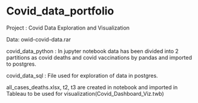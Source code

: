 # Covid_data_portfolio
Project : Covid Data Exploration and Visualization

Data: owid-covid-data.rar

covid_data_python : In jupyter notebook data has been divided into 2 partitions as covid deaths and covid vaccinations by pandas and imported to postgres. 

covid_data_sql : File used for exploration of data in postgres.

all_cases_deaths.xlsx, t2, t3 are created in notebook and imported in Tableau to be used for visualization(Covid_Dashboard_Viz.twb)
